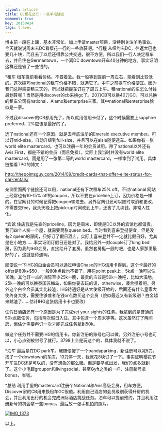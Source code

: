 ```yaml
---
layout: article
title: DC樱花之行：一些羊毛建议
comment: true
key: 20150414
tags: travel
---
```


博主前一段在上课，基本非常忙。加上申请master项目，没特别关注羊毛事业。今天就说说周末去DC看樱花一行的一些收获吧。*行程
从纽约去DC，往返大巴也要几十块，而且去了以后还得靠公共交通，很不方便。所以我们一行人决定租车去，并且住在Germantown，一个离DC downtown开车40分钟的地方。事实证明这样还是省了一些钱的。

*租车
租车提前看看价格，不要着急。我一般等到提前一周左右，能看到比较低的。这次碰巧national的租车价格不错，就选它了。中午之前提车价格便宜。因为我们总得需要租三天的，所以就把提车订在了周五上午。租national的车怎么付钱最划算呢？当然是用discover的cb来换gc了。20刀CB可以换40刀GC，可以兑换的租车公司有national、Alamo和enterprise三家。其中national和enterprise貌似是一家。

不过我discover的CB都用光了，所以就用信用卡付了，这个时候需要上sapphire preferred，2%应该是最好的了。

选了national还有一个原因，就是去年底注册的Emerald executive member。可以订mid-size，自动升级到full-size，并且可以在aisle随便选车。如果你有一张world elite mastercard，也可以注册一年的会员试用。除了national以外还有Avis First，都是不错的会员（而且免费）。实际上我当时并没有world elite mastercard，而是用了一张第二等的world mastercard，一样拿到了试用。具体链接看TPG的博文：

http://thepointsguy.com/2014/09/credit-cards-that-offer-elite-status-for-car-rentals/

亲测里面两个链接还可以用，national还有下次租车25% off。不过national 网站上经常也有10-15% off的coupon，所以不要在priceline上订，因为价格是一样的。在官网订的时候记得把coupon输进去。另外官网订还可以随时取消和更改，不需要交fee，我头天晚上把pick-up时间改到上午，还省了几块钱，非常人性化。

*宾馆
住店我是先查的priceline，因为是周末，即使是DC以外的宾馆也都偏贵。我们四个人挤一个屋，就需要两张queen bed。当时看到喜来登挺便宜，但是没有2 queen的房间，只好订了假日酒店。实际上喜来登并不一定就比假日好，尤其是在小地方……事实证明订假日还是对了。我给另外一对couple订了king bed房，因为我的IHG会员，直接给升了套房。虽然套房挺一般的吧，也是人家那里最好的了。这就是待遇啊。

顺便说一下IHG的白金会员可以通过申请Chase的IHG信用卡得到。这个卡最好的offer是80k+$50，一般80k点数也不错了。用在point peak上，5k点一晚可以住16晚。其他好一点的洲际至少25k一晚，最贵的应该是50k一晚吧，比如大溪地。25k一晚的可以换泰国苏梅岛，如果你要去玩的话，otherwise，凑合攒着吧。另外这个白金会员其实比较渣，IHG待遇好是从大使级开始的，后面还有什么皇家大使终身大使，需要住够或者花钱or点数买这个会员（貌似最近又有新级别？白金越来越渣了……估计IHG这张信用卡卡也要改）

住假日酒店还有一个原因是为了完成set your sights的任务。我拿到的是普通的50k点数任务，包括两次假日入住，其中包含一个周末等等。这次虽然订了两间房，但估计需要再订一次才能完成任务拿到50k。

做这个任务并不需要IHG的信用卡，你新注册的账号也可以做。另外注册小号也可以，小心点别被封号了就行。3798上全是玩这个的，具体我就不说了。

*泊车
最后是在DC park车。我随便搜了一个pandaparking，新注册可以减5刀，找了一个downtown的车库，13刀停一天，我就花8块订了一下。事实证明樱花节开车进DC还是可以的，没有想象的那么赌。但是要早点出发，我们9点多就到了。这个小毛跟groupon和livingsocial，甚至Gyft之类的一样，注册新号拿bonus，省钱。

*总结
利用手里的mastercard注册个National和Avis高级会员，租车方便。Discover家的CB用来换租车GC很值。利用自己酒店的会员级别获得升房的机会，并且利用出行的机会完成洲际酒店挑战任务。泊车可以提前预约，并且利用注册新号的机会拿一些bonus。最后放一张手机拍的照片。


[![IMG_1373](https://willguxy.files.wordpress.com/2015/04/img_1373.jpg?w=300)](https://willguxy.files.wordpress.com/2015/04/img_1373.jpg)

以上。
